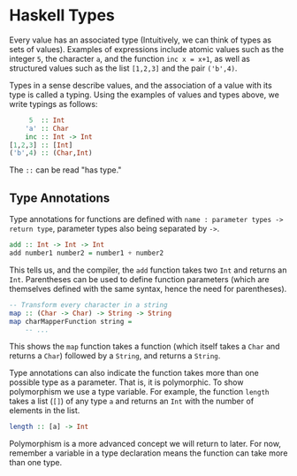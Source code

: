 # Haskell Types

Every value has an associated type (Intuitively, we can think of types as sets of values). Examples of expressions include atomic values such as the integer `5`, the character `a`, and the function `inc x = x+1`, as well as structured values such as the list `[1,2,3]` and the pair `('b',4)`.

Types in a sense describe values, and the association of a value with its type is called a typing. Using the examples of values and types above, we write typings as follows:

```haskell
     5  :: Int
    'a' :: Char
    inc :: Int -> Int
[1,2,3] :: [Int]
('b',4) :: (Char,Int)
```
The `::` can be read "has type."

## Type Annotations

Type annotations for functions are defined with `name : parameter types -> return type`, parameter types also being separated by `->`.

```haskell
add :: Int -> Int -> Int
add number1 number2 = number1 + number2
```
This tells us, and the compiler, the `add` function takes two `Int` and returns an `Int`.
Parentheses can be used to define function parameters (which are themselves defined with the same syntax, hence the need for parentheses).

```haskell
-- Transform every character in a string
map :: (Char -> Char) -> String -> String
map charMapperFunction string =
    -- ...
```
This shows the `map` function takes a function (which itself takes a `Char` and returns a `Char`) followed by a `String`, and returns a `String`.

Type annotations can also indicate the function takes more than one possible type as a parameter. That is, it is polymorphic. To show polymorphism we use a type variable. For example, the function `length` takes a list (`[]`) of any type `a` and returns an `Int` with the number of elements in the list.  

```haskell
length :: [a] -> Int
```

Polymorphism is a more advanced concept we will return to later. For now, remember a variable in a type declaration means the function can take more than one type.